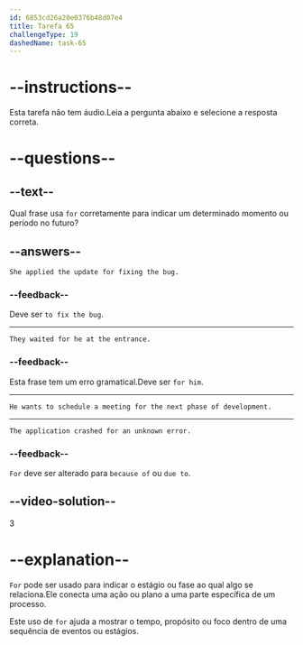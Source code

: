 ```yaml
---
id: 6853cd26a20e0376b48d07e4
title: Tarefa 65
challengeType: 19
dashedName: task-65
---
```


# --instructions--

Esta tarefa não tem áudio.Leia a pergunta abaixo e selecione a resposta correta.

# --questions--

## --text--

Qual frase usa `for` corretamente para indicar um determinado momento ou período no futuro?

## --answers--

`She applied the update for fixing the bug.`

### --feedback--

Deve ser `to fix the bug`.

---

`They waited for he at the entrance.`

### --feedback--

Esta frase tem um erro gramatical.Deve ser `for him`.

---

`He wants to schedule a meeting for the next phase of development.`

---

`The application crashed for an unknown error.`

### --feedback--

`For` deve ser alterado para `because of` ou `due to`.

## --video-solution--

3

# --explanation--

`For` pode ser usado para indicar o estágio ou fase ao qual algo se relaciona.Ele conecta uma ação ou plano a uma parte específica de um processo.

Este uso de `for` ajuda a mostrar o tempo, propósito ou foco dentro de uma sequência de eventos ou estágios.
